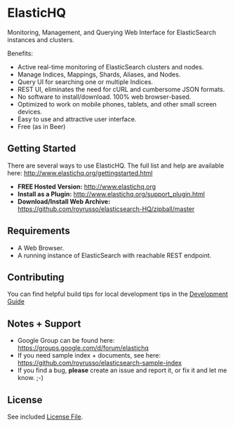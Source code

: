 ElasticHQ
=========

Monitoring, Management, and Querying Web Interface for ElasticSearch instances and clusters.

Benefits:
* Active real-time monitoring of ElasticSearch clusters and nodes.
* Manage Indices, Mappings, Shards, Aliases, and Nodes.
* Query UI for searching one or multiple Indices.
* REST UI, eliminates the need for cURL and cumbersome JSON formats.
* No software to install/download. 100% web browser-based.
* Optimized to work on mobile phones, tablets, and other small screen devices.
* Easy to use and attractive user interface.
* Free (as in Beer)

Getting Started
---------------

There are several ways to use ElasticHQ. The full list and help are available here: http://www.elastichq.org/gettingstarted.html

* **FREE Hosted Version:** http://www.elastichq.org
* **Install as a Plugin:** http://www.elastichq.org/support_plugin.html
* **Download/Install Web Archive:** https://github.com/royrusso/elasticsearch-HQ/zipball/master
 
Requirements
------------
* A Web Browser.
* A running instance of ElasticSearch with reachable REST endpoint.

Contributing
------------
You can find helpful build tips for local development tips in the [Development Guide](DEVELOPMENT.md)

Notes + Support
------------
* Google Group can be found here: https://groups.google.com/d/forum/elastichq
* If you need sample index + documents, see here: https://github.com/royrusso/elasticsearch-sample-index
* If you find a bug, **please** create an issue and report it, or fix it and let me know. ;-)
 
License
------------
See included [License File](LICENSE.md).



